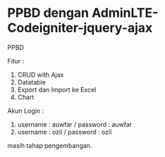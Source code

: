 #  PPBD dengan AdminLTE-Codeigniter-jquery-ajax
PPBD 

Fitur : 
  1. CRUD with Ajax
  2. Datatable
  3. Export dan Import ke Excel
  4. Chart
  
Akun Login :
  1. username : auwfar / password : auwfar
  2. username : ozil / password : ozil
   

   masih tahap pengembangan.
